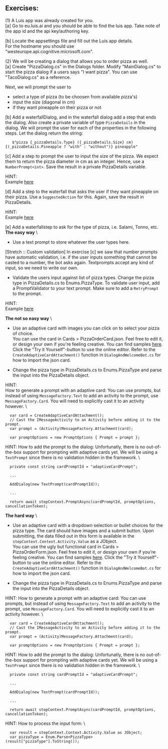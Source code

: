 ## Exercises: ##

(1) A Luis app was already created for you. \
  [a] Go to eu.luis.ai and you should be able to find the luis app. Take note of 
  the app id and the api key/authoring key.

  [b] Locate the appsettings file and fill out the Luis app details. \
	For the hostname you should use "westeurope.api.cognitive.microsoft.com".

(2) We will be creating a dialog that allows you to order pizza as well. \
  [a] Create "PizzaDialog.cs" in the Dialogs folder. Modify "MainDialog.cs" to 
  start the pizza dialog if a users says "I want pizza". You can use 
  "TacoDialog.cs" as a reference.

  Next, we will prompt the user to 
  - select a type of pizza (to be choosen from available pizza's)
  - input the size (diagonal in cm)
  - if they want pineapple on their pizza or not

  [b] Add a waterfallDialog, and in the waterfall dialog add a step that ends
  the dialog. Also create a private variable of type `PizzaDetails` in the  
  dialog. We will prompt the user for each of the properties in the following
  steps. Let the dialog return the string: 
  ```
     $"pizza {_pizzaDetails.Type} ({_pizzaDetails.Size} cm) {(_pizzaDetails.Pineapple ? "with" : "without")} pineapple"
  ```

  [c] Add a step to prompt the user to input the size of the pizza. We expect 
  them to return the pizza diameter in cm as an integer. Hence, use a 
  `NumberPrompt<int>`. Save the result in a private PizzaDetails variable. 

  HINT: \
  Example [here](https://github.com/microsoft/BotBuilder-Samples/blob/master/samples/csharp_dotnetcore/05.multi-turn-prompt/Dialogs/UserProfileDialog.cs#L86)

  [d] Add a step to the waterfall that asks the user if they want pineapple on 
  their pizza. Use a `SuggestedAction` for this. Again, save the result in 
  PizzaDetails.

  HINT: \
  Example [here](https://stackoverflow.com/a/54773668/9658454)

  [e] Add a waterfallstep to ask for the type of pizza, i.e. Salami, Tonno, etc. \
  **The easy way** \
  - Use a text prompt to store whatever the user types here.
	
  [Stretch :: Custom validation]
  In exercise [c] we saw that number prompts have automatic validation, i.e. 
  if the user inputs something that cannot be casted to a number, the bot asks 
  again. Textprompts accept any kind of input, so we need to write our own.
	
  - Validate the users input against list of pizza types. Change the pizza 
  type in PizzaDetails.cs to Enums.PizzaType. To validate user input, add a 
  PromptValidator to your text prompt. Make sure to add a `RetryPrompt` to the
  prompt.

  HINT: \
  Example [here](https://github.com/microsoft/BotBuilder-Samples/blob/master/samples/csharp_dotnetcore/05.multi-turn-prompt/Dialogs/UserProfileDialog.cs#L136)

  **The not so easy way** \
  - Use an adaptive card with images you can click on to select your pizza of
  choice. \
  You can use the card in Cards > PizzaOrderCard.json. Feel free to edit it, or 
  design your own if you're feeling creative. You can find samples 
  [here](https://adaptivecards.io/samples). Click the "Try it Yourself"-button 
  to use the online editor. Refer to the `CreateAdaptiveCardAttachment()` 
  function in `DialogAndWelcomeBot.cs` for how to import the json card.

  - Change the pizza type in PizzaDetails.cs to Enums.PizzaType and parse the 
  input into the PizzaDetails object.

  HINT: \
  How to generate a prompt with an adaptive card:
  You can use prompts, but instead of using `MessageFactory.Text` to add an 
  activity to the prompt, use `MessageFactory.Card`. You will need to explicitly
  cast it to an activity however. \
  ```
	var card = CreateAdaptiveCardAttachment();
	// Cast the IMessageActivity to an Activity before adding it to the prompt.
    var prompt = (Activity)MessageFactory.Attachment(card);

    var promptOptions = new PromptOptions { Prompt = prompt };
  ```

  HINT:
  How to add the prompt to the dialog:
  Unfortunatly, there is no out-of-the-box support for prompting with adaptive 
  cards yet. We will be using a `TextPrompt` since there is no validation hidden
  in the framework. \
  ```
	private const string cardPromptId = "adaptiveCardPrompt";

	...

    AddDialog(new TextPrompt(cardPromptId));

	...

	return await stepContext.PromptAsync(cardPromptId, promptOptions, cancellationToken);
  ```

  **The hard way** \
  - Use an adaptive card with a dropdown selection or bullet choices for the 
  pizza type. The card should have images and a submit button. Upon submitting,
  the data filled out in this form is available in the 
  `stepContext.Context.Activity.Value` as a JObject. \
  You can use the ugly but functional card in Cards > PizzaOrderForm.json. Feel
  free to edit it, or design your own if you're feeling creative. You can find
  samples [here](https://adaptivecards.io/samples). Click the "Try it Yourself"-
  button to use the online editor. Refer to the `CreateAdaptiveCardAttachment()` 
  function in `DialogAndWelcomeBot.cs` for how to import the json card.

  - Change the pizza type in PizzaDetails.cs to Enums.PizzaType and parse the 
  input into the PizzaDetails object.

  HINT:
  How to generate a prompt with an adaptive card:
  You can use prompts, but instead of using `MessageFactory.Text` to add an 
  activity to the prompt, use `MessageFactory.Card`. You will need to explicitly
  cast it to an activity however. \
  ```
	var card = CreateAdaptiveCardAttachment();
	// Cast the IMessageActivity to an Activity before adding it to the prompt.
    var prompt = (Activity)MessageFactory.Attachment(card);

    var promptOptions = new PromptOptions { Prompt = prompt };
  ```
	
  HINT:
  How to add the prompt to the dialog:
  Unfortunatly, there is no out-of-the-box support for prompting with adaptive 
  cards yet. We will be using a `TextPrompt` since there is no validation hidden
  in the framework. \
  ```
	private const string cardPromptId = "adaptiveCardPrompt";

	...

    AddDialog(new TextPrompt(cardPromptId));

	...

	return await stepContext.PromptAsync(cardPromptId, promptOptions, cancellationToken);
  ```
	
  HINT:
  How to process the input form: \
  ```
    var result = stepContext.Context.Activity.Value as JObject;
    var pizzaType = Enum.Parse<PizzaType>(result["pizzaType"].ToString());
  ```
